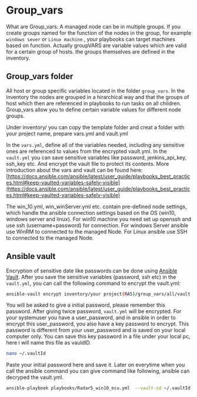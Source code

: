 # Group_vars
What are Group_vars:
A managed node can be in multiple groups. If you create groups named for the function of the nodes in the group, for example `windows sever` or `Linux machine` , your playbooks can target machines based on function.
Actually groupVARS are variable values which are valid for a certain group of hosts. the groups themselves are defined in the inventory.
## Group_vars folder
All host or group specific variables located in the folder `group_vars`.
In the inventory the nodes are grouped in a hirarchical way and that the groups of host which then are referenced in playbooks to run tasks on all children. Group_vars allow you to define certain variable values for different node groups.

Under inventory/ you can copy the template folder and creat a folder with your project name, prepare vars.yml and vault.yml

In the `vars.yml`, define all of the variables needed, including any sensitive ones are referenced to values from the encrypted vault.yml.
In the `vault.yml` you can save sensitive variables like password, jenkins_api_key, ssh_key etc. And encrypt the vault file to protect its contents.
More introduction about the vars and vault can be found here: [https://docs.ansible.com/ansible/latest/user_guide/playbooks_best_practices.html#keep-vaulted-variables-safely-visible](https://docs.ansible.com/ansible/latest/user_guide/playbooks_best_practices.html#keep-vaulted-variables-safely-visible)

The win_10.yml, win_winServer.yml etc. contain pre-defined node settings, which handle the ansible connection settings based on the OS (win10, windows server and linux). 
For win10 machine you need set up openssh and use ssh (username+password) for connection.
For windows Server ansible use WinRM to connected to the managed Node.
For Linux ansible use SSH to connected to the managed Node.


## Ansible vault
Encryption of sensitive date like passwords can be done using [Ansible Vault](https://docs.ansible.com/ansible/latest/user_guide/vault.html).
After you save the sensitive variables (password, ssh etc) in the `vault.yml`, you can call the following command to encrypt the vault.yml:
```bash
ansible-vault encrypt inventory/your project(RA5)/group_vars/all/vault.yml
```
You will be asked to give a initial password, please remember this password. After giving twice password, `vault.yml` will be encrypted. For your systemuser you have a user_password, and in ansible in order to encrypt this user_password, you also have a key password to encrypt. This password is different from your user_password and is saved on your local computer only.
You can save this key password in a file under your local pc, here i will name this file as vauldID. 
```bash
nano ~/.vaultId
```
Paste your initial password here and save it. 
Later on everytime when you call the ansible command you can give command like following, ansible can decryped the vault.yml.

```bash
ansible-playbook playbooks/Radar5_win10_ecu.yml  --vault-id ~/.vaultId -i inventory/inventory_Radar5.yml
```